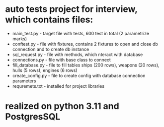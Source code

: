 # auto tests project for interview, which contains files:


 - main_test.py - target file with tests, 600 test in total (2 parametrize marks)
 - conftest.py - file with fixtures, contains 2 fixtures to open and close db connection and to create db instance
 - sql_request.py - file with methods, which nteract with database
 - connections.py - file with base class to connect
 - fill_database.py - file to fill tables ships (200 rows), weapons (20 rows), hulls (5 rows), engines (6 rows)
 - create_config.py - file to create config with database connection parameters
 - requremets.txt - installed for project libraries 
# realized on python 3.11 and PostgresSQL